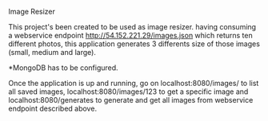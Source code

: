 Image Resizer

This project's been created to be used as image resizer. having consuming a webservice endpoint http://54.152.221.29/images.json which returns ten different photos, this application generates 3 differents size of those images (small, medium and large).

*MongoDB has to be configured.

Once the application is up and running, go on localhost:8080/images/ to list all saved images, localhost:8080/images/123 to get a specific image and localhost:8080/generates to generate and get all images from webservice endpoint described above.
